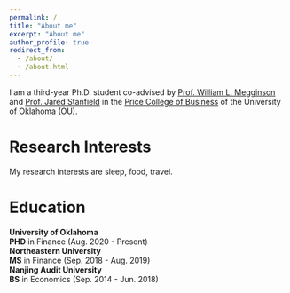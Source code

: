 ```yaml
---
permalink: /
title: "About me"
excerpt: "About me"
author_profile: true
redirect_from: 
  - /about/
  - /about.html
---
```


I am a third-year Ph.D. student co-advised by [Prof. William L. Megginson](https://www.ou.edu/price/finance/faculty/billmegginson) and [Prof. Jared Stanfield](http://jaredstanfield.com/) in the [Price College of Business](https://www.ou.edu/price/finance) of the University of Oklahoma (OU). 

Research Interests
======
My research interests are sleep, food, travel. 

Education
======
**University of Oklahoma**<br /> 
**PHD** in Finance (Aug. 2020 - Present)<br /> 
**Northeastern University**<br /> 
**MS** in Finance (Sep. 2018 - Aug. 2019)<br /> 
**Nanjing Audit University**<br /> 
**BS** in Economics (Sep. 2014 - Jun. 2018)
